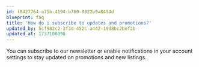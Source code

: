 ```yaml
---
id: f0427764-a75b-4194-b760-0822b9a8454d
blueprint: faq
title: 'How do i subscribe to updates and promotions?'
updated_by: 5cf982c2-3f3d-452c-a442-19d8bc2bef2b
updated_at: 1737108098
---
```

You can subscribe to our newsletter or enable notifications in your account settings to stay updated on promotions and new listings.